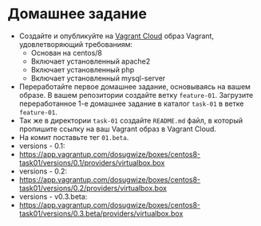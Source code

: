 # Домашнее задание
- Создайте и опубликуйте на [Vagrant Cloud](https://vagrantcloud.com/) образ Vagrant, удовлетворяющий требованиям:
  - Основан на centos/8
  - Включает установленный apache2
  - Включает установленный php
  - Включает установленный mysql-server
- Переработайте первое домашнее задание, основываясь на вашем образе. В вашем репозитории создайте ветку `feature-01`. Загрузите переработанное 1-е домашнее задание в каталог `task-01` в ветке `feature-01`.
- Так же в директории `task-01` создайте `README.md` файл, в который пропишите ссылку на ваш Vagrant образ в Vagrant Cloud.
- На комит поставьте тег `01.beta`.
- versions - 0.1:
- https://app.vagrantup.com/dosugwize/boxes/centos8-task01/versions/0.1/providers/virtualbox.box
- versions - 0.2:
- https://app.vagrantup.com/dosugwize/boxes/centos8-task01/versions/0.2/providers/virtualbox.box
- versions - v0.3.beta:
- https://app.vagrantup.com/dosugwize/boxes/centos8-task01/versions/0.3.beta/providers/virtualbox.box